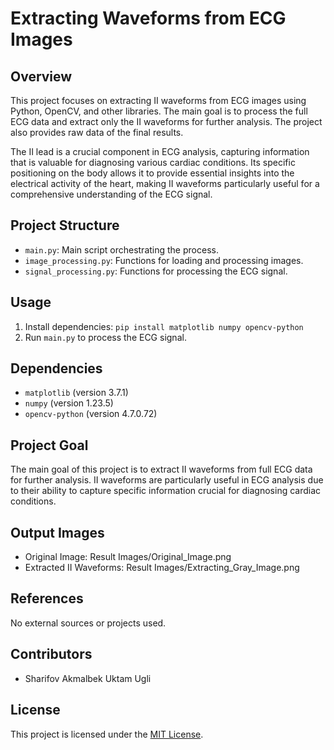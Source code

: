# Extracting Waveforms from ECG Images

## Overview

This project focuses on extracting II waveforms from ECG images using Python, OpenCV, and other libraries. The main goal is to process the full ECG data and extract only the II waveforms for further analysis. The project also provides raw data of the final results.

The II lead is a crucial component in ECG analysis, capturing information that is valuable for diagnosing various cardiac conditions. Its specific positioning on the body allows it to provide essential insights into the electrical activity of the heart, making II waveforms particularly useful for a comprehensive understanding of the ECG signal.

## Project Structure

- `main.py`: Main script orchestrating the process.
- `image_processing.py`: Functions for loading and processing images.
- `signal_processing.py`: Functions for processing the ECG signal.

## Usage

1. Install dependencies: `pip install matplotlib numpy opencv-python`
2. Run `main.py` to process the ECG signal.

## Dependencies

- `matplotlib` (version 3.7.1)
- `numpy` (version 1.23.5)
- `opencv-python` (version 4.7.0.72)

## Project Goal

The main goal of this project is to extract II waveforms from full ECG data for further analysis. II waveforms are particularly useful in ECG analysis due to their ability to capture specific information crucial for diagnosing cardiac conditions.

## Output Images

- Original Image: Result Images/Original_Image.png
- Extracted II Waveforms: Result Images/Extracting_Gray_Image.png

## References

No external sources or projects used.

## Contributors

- Sharifov Akmalbek Uktam Ugli

## License

This project is licensed under the [MIT License](LICENSE).